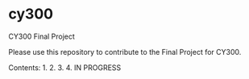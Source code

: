 # cy300
CY300 Final Project

Please use this repository to contribute to the Final Project for CY300.

Contents:
1.
2.
3.
4.
IN PROGRESS
